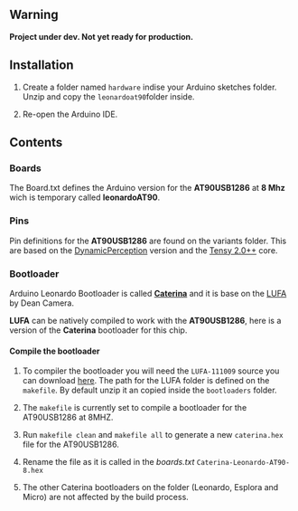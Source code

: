 ## Warning 

**Project under dev. Not yet ready for production.**

## Installation

1. Create a folder named `hardware` indise your Arduino sketches folder. Unzip and copy the `leonardoat90`folder inside.

2. Re-open the Arduino IDE.

## Contents

### Boards

The Board.txt defines the Arduino version for the **AT90USB1286** at **8 Mhz** wich is temporary called **leonardoAT90**.

### Pins

Pin definitions for the **AT90USB1286** are found on the variants folder. This are based on the [DynamicPerception](https://github.com/DynamicPerception/ArduinoAT90USB) version and the [Tensy 2.0++](http://www.pjrc.com/teensy/) core.

### Bootloader

Arduino Leonardo Bootloader is called **[Caterina](https://github.com/arduino/Arduino/tree/master/hardware/arduino/bootloaders/caterina)** and it is base on the [LUFA](http://www.fourwalledcubicle.com/LUFA.php) by Dean Camera. 

**LUFA** can be natively compiled to work with the **AT90USB1286**, here is a version of the **Caterina** bootloader for this chip.


#### Compile the bootloader

1. To compiler the bootloader you will need the `LUFA-111009` source you can download [here](http://fourwalledcubicle.com/blog/2011/10/lufa-111009-released/). The path for the LUFA folder is defined on the `makefile`. By default unzip it an copied inside the `bootloaders` folder.

2. The `makefile` is currently set to compile a bootloader for the AT90USB1286 at 8MHZ. 

3. Run `makefile clean` and `makefile all` to generate a new `caterina.hex` file for the AT90USB1286.

4. Rename the file as it is called in the *boards.txt* `Caterina-Leonardo-AT90-8.hex`

5. The other Caterina bootloaders on the folder (Leonardo, Esplora and Micro) are not affected by the build process.

